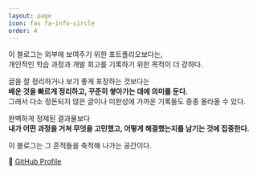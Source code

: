 ```yaml
---
layout: page
icon: fas fa-info-circle
order: 4
---
```


이 블로그는 외부에 보여주기 위한 포트폴리오보다는,  
개인적인 학습 과정과 개발 회고를 기록하기 위한 목적이 더 강하다.  

글을 잘 정리하거나 보기 좋게 포장하는 것보다는  
**배운 것을 빠르게 정리하고, 꾸준히 쌓아가는 데에 의미를 둔다.**  
그래서 다소 정돈되지 않은 글이나 미완성에 가까운 기록들도 종종 올라올 수 있다.

완벽하게 정제된 결과물보다  
**내가 어떤 과정을 거쳐 무엇을 고민했고, 어떻게 해결했는지를 남기는 것에 집중한다.**

이 블로그는 그 흔적들을 축적해 나가는 공간이다.

📌 [GitHub Profile](https://github.com/isoo127)